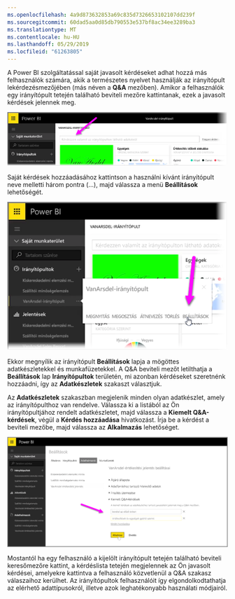 ```yaml
---
ms.openlocfilehash: 4a9d873632853a69c835d7326653102107dd239f
ms.sourcegitcommit: 60dad5aa0d85db790553e537bf8ac34ee3289ba3
ms.translationtype: MT
ms.contentlocale: hu-HU
ms.lasthandoff: 05/29/2019
ms.locfileid: "61263805"
---
```

A Power BI szolgáltatással saját javasolt kérdéseket adhat hozzá más felhasználók számára, akik a természetes nyelvet használják az irányítópult lekérdezésmezőjében (más néven a **Q&A** mezőben). Amikor a felhasználók egy irányítópult tetején található beviteli mezőre kattintanak, ezek a javasolt kérdések jelennek meg.

![](media/4-3a-suggested-questions/4-3a_1.png)

Saját kérdések hozzáadásához kattintson a használni kívánt irányítópult neve melletti három pontra (...), majd válassza a menü **Beállítások** lehetőségét.

![](media/4-3a-suggested-questions/4-3a_2.png)

 Ekkor megnyílik az irányítópult **Beállítások** lapja a mögöttes adatkészletekkel és munkafüzetekkel. A Q&A beviteli mezőt letilthatja a **Beállítások** lap **Irányítópultok** területén, mi azonban kérdéseket szeretnénk hozzáadni, így az **Adatkészletek** szakaszt választjuk.

Az **Adatkészletek** szakaszban megjelenik minden olyan adatkészlet, amely az irányítópulthoz van rendelve. Válassza ki a listából az Ön irányítópultjához rendelt adatkészletet, majd válassza a **Kiemelt Q&A-kérdések**, végül a **Kérdés hozzáadása** hivatkozást. Írja be a kérdést a beviteli mezőbe, majd válassza az **Alkalmazás** lehetőséget.

![](media/4-3a-suggested-questions/4-3a_3.png)

Mostantól ha egy felhasználó a kijelölt irányítópult tetején található beviteli keresőmezőre kattint, a kérdéslista tetején megjelennek az Ön javasolt kérdései, amelyekre kattintva a felhasználó közvetlenül a Q&A szakasz válaszaihoz kerülhet. Az irányítópultok felhasználóit így elgondolkodtathatja az elérhető adattípusokról, illetve azok leghatékonyabb használati módjairól.

